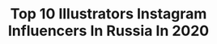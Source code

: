 ---
title: Top 10 Illustrators Instagram Influencers In Russia In 2020
description: >-
  Find top illustrators Instagram influencers in Russia in 2020. Most popular hashtags: #sketch #art #illustration #drawing.
platform: Instagram
profiles:
  - username: "smart_elk"
    fullname: >-
      Viktor Miller Gausa
    location: "Russia"
    followers: 24728
    engagement: 1483
    commentsToLikes: 0.054198
    avatar: "https://scontent-atl3-1.cdninstagram.com/v/t51.2885-19/s320x320/80386302_522584618360304_3653619556473110528_n.jpg?_nc_ht=scontent-atl3-1.cdninstagram.com&_nc_ohc=UVTGSj1Q1J8AX8tp5dO&oh=302c7852d405059b3165f2ba1074e721&oe=5EB9C0EA"
    verified: false
    hashtags: ""
  - username: "bxromance"
    fullname: >-
      Juliet BxRomance
    location: "Russia"
    followers: 9141
    engagement: 3974
    commentsToLikes: 0.068257
    avatar: "https://scontent-lhr8-1.cdninstagram.com/v/t51.2885-19/s320x320/92075860_3572126706192089_3323004518899122176_n.jpg?_nc_ht=scontent-lhr8-1.cdninstagram.com&_nc_ohc=xB81JOCXOjEAX8s8FT5&oh=254d47d288cd91a5c04f21a0f073f05b&oe=5EBC0E70"
    verified: false
    hashtags: "#matingbond, #feysand, #acourtofwingsandruin, #nightcourt"
  - username: "sveta_melnitsyna"
    fullname: >-
      Света Мельницына
    location: "Russia"
    followers: 9315
    engagement: 2312
    commentsToLikes: 0.018236
    avatar: "https://scontent-ams4-1.cdninstagram.com/v/t51.2885-19/s320x320/18879405_659116267607394_3575298800605986816_a.jpg?_nc_ht=scontent-ams4-1.cdninstagram.com&_nc_ohc=U1L9D2O77jIAX-gerLL&oh=46d330da19fef4a404ea438bcd058c53&oe=5E88FBD2"
    verified: false
    hashtags: "#artoftheday, #drawings, #illustrationartists, #artnerd2017"
  - username: "ann.illustrations"
    fullname: >-
      Illustrator 🌙 Иллюстратор
    location: "Russia"
    followers: 7958
    engagement: 787
    commentsToLikes: 0.035766
    avatar: "https://scontent-itm1-1.cdninstagram.com/v/t51.2885-19/s320x320/56219761_333141830675102_1266278563565273088_n.jpg?_nc_ht=scontent-itm1-1.cdninstagram.com&_nc_ohc=lCI6G9BQIhMAX8SdnVQ&oh=8ba5048d19680e94faa53566ee61e657&oe=5EA49C84"
    verified: false
    hashtags: "#procreateartist, #wineillustration, #ipadwatercolor, #fashionsketch"
  - username: "zozoksks"
    fullname: >-
      Азалия
    location: "Russia"
    followers: 39527
    engagement: 601
    commentsToLikes: 0.014711
    avatar: "https://scontent-ams4-1.cdninstagram.com/v/t51.2885-19/s320x320/90429324_675187463233503_7702839028638285824_n.jpg?_nc_ht=scontent-ams4-1.cdninstagram.com&_nc_ohc=gGr56u9pX-UAX-6V7bk&oh=870bcd2a89a2a891dc0d48248c47cf32&oe=5EB792BD"
    verified: false
    hashtags: "#tiktok, #portrait, #eyes, #greeneyes"
  - username: "kateillustrate"
    fullname: >-
      Content Maker & Digital Artist
    location: "Russia"
    followers: 61268
    engagement: 177
    commentsToLikes: 0.042054
    avatar: "https://scontent-lhr8-1.cdninstagram.com/v/t51.2885-19/s320x320/49766701_2140814032642018_2754661495303307264_n.jpg?_nc_ht=scontent-lhr8-1.cdninstagram.com&_nc_ohc=sLznS1Dh1tMAX9o4wAY&oh=fc7c65d269d8c1fbcf851d14a63b0b50&oe=5EBCF6CE"
    verified: false
    hashtags: "#colorista, #dollypartonchallenge, #alconrussia, #animatedillustration"
  - username: "sashakru"
    fullname: >-
      Illustrator - Sashakru.com
    location: "Russia"
    followers: 74938
    engagement: 286
    commentsToLikes: 0.068856
    avatar: "https://scontent-ams4-1.cdninstagram.com/v/t51.2885-19/s150x150/18513828_266950417047240_2966521717935046656_a.jpg?_nc_ht=scontent-ams4-1.cdninstagram.com&_nc_ohc=euqynO2XlX0AX8JLPI9&oh=cccd78eaa764b71bff84d2f20e2ea326&oe=5EBA28AB"
    verified: false
    hashtags: "#newyear"
  - username: "snaildasha"
    fullname: >-
      snaildasha
    location: "Russia"
    followers: 9338
    engagement: 1602
    commentsToLikes: 0.028300
    avatar: "https://scontent-ams4-1.cdninstagram.com/v/t51.2885-19/s320x320/70649792_439731286646897_4848609256426962944_n.jpg?_nc_ht=scontent-ams4-1.cdninstagram.com&_nc_ohc=NgPgHnpWTU0AX89tbHI&oh=181dc8b934c97352e819dd5e75df4b06&oe=5E86E4A6"
    verified: false
    hashtags: "#toonme, #design, #snaildasha, #2danimation"
  - username: "_vorobeva_i_"
    fullname: >-
      Ira🕊
    location: "Russia"
    followers: 5058
    engagement: 1146
    commentsToLikes: 0.032119
    avatar: "https://scontent-ams4-1.cdninstagram.com/v/t51.2885-19/s320x320/68737842_606478919881125_67382857143681024_n.jpg?_nc_ht=scontent-ams4-1.cdninstagram.com&_nc_ohc=SIN381BFpaoAX8g7Jii&oh=89453a6b61aa2310a964facf549a7c59&oe=5EB2CCA2"
    verified: false
    hashtags: "#covid, #corona"
  - username: "maria_pavlinvtriko"
    fullname: >-
      Maria Pavlina
    location: "Russia"
    followers: 7200
    engagement: 900
    commentsToLikes: 0.063241
    avatar: "https://scontent-frx5-1.cdninstagram.com/v/t51.2885-19/s320x320/52179413_2345245868833451_389700726571401216_n.jpg?_nc_ht=scontent-frx5-1.cdninstagram.com&_nc_ohc=35lZKkWNdKsAX-K2OLv&oh=b71f9d190969245d417c3e075b583811&oe=5EB1F20C"
    verified: false
    hashtags: "#curtains, #streetscape, #artforpresent, #cat"
---